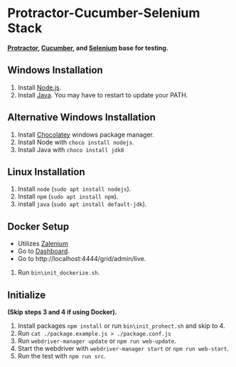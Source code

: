 # Protractor-Cucumber-Selenium Stack
**[Protractor](https://www.protractortest.org/#/), 
[Cucumber](https://cucumber.io/docs/gherkin/), 
and [Selenium](https://www.seleniumhq.org) base for testing.**

## Windows Installation
1. Install [Node.js](https://nodejs.org/en/download/).
2. Install [Java](https://www.oracle.com/technetwork/java/javase/downloads/index.html). You may have to restart to update your PATH.

## Alternative Windows Installation
1. Install [Chocolatey](https://chocolatey.org/install/) windows package manager.
2. Install Node with `choco install nodejs`.
3. Install Java with `choco install jdk8`

## Linux Installation
1. Install `node` (`sudo apt install nodejs`).
2. Install `npm` (`sudo apt install npm`).
3. install `java` (`sudo apt install default-jdk`).

## Docker Setup
- Utilizes [Zalenium](https://github.com/zalando/zalenium)
- Go to [Dashboard](http://localhost:4444/dashboard).
- Go to http://localhost:4444/grid/admin/live.

1. Run `bin\init_dockerize.sh`.

## Initialize 
**(Skip steps 3 and 4 if using Docker).**
1. Install packages `npm install` or run `bin\init_prohect.sh` and skip to 4.
2. Run `cat ./package.example.js > ./package.conf.js`
3. Run `webdriver-manager update` or `npm run web-update`.
4. Start the webdriver with `webdriver-manager start` or `npm run web-start`.
5. Run the test with `npm run src`.


